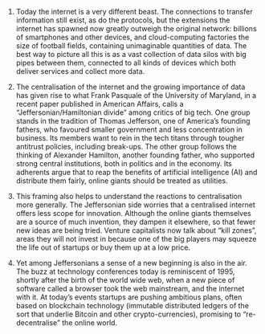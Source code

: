 1. Today the internet is a very different beast. The connections to transfer information still exist, as do the protocols, but the extensions the internet has spawned now greatly outweigh the original network: billions of smartphones and other devices, and cloud-computing factories the size of football fields, containing unimaginable quantities of data. The best way to picture all this is as a vast collection of data silos with big pipes between them, connected to all kinds of devices which both deliver services and collect more data.

   

2. The centralisation of the internet and the growing importance of data has given rise to what Frank Pasquale of the University of Maryland, in a recent paper published in American Affairs, calls a “Jeffersonian/Hamiltonian divide” among critics of big tech. One group stands in the tradition of Thomas Jefferson, one of America’s founding fathers, who favoured smaller government and less concentration in business. Its members want to rein in the tech titans through tougher antitrust policies, including break-ups. The other group follows the thinking of Alexander Hamilton, another founding father, who supported strong central institutions, both in politics and in the economy. Its adherents argue that to reap the benefits of artificial intelligence (AI) and distribute them fairly, online giants should be treated as utilities.

   

3. This framing also helps to understand the reactions to centralisation more generally. The Jeffersonian side worries that a centralised internet offers less scope for innovation. Although the online giants themselves are a source of much invention, they dampen it elsewhere, so that fewer new ideas are being tried. Venture capitalists now talk about “kill zones”, areas they will not invest in because one of the big players may squeeze the life out of startups or buy them up at a low price. 

   

4. Yet among Jeffersonians a sense of a new beginning is also in the air. The buzz at technology conferences today is reminiscent of 1995, shortly after the birth of the world wide web, when a new piece of software called a browser took the web mainstream, and the internet with it. At today’s events startups are pushing ambitious plans, often based on blockchain technology (immutable distributed ledgers of the sort that underlie Bitcoin and other crypto-currencies), promising to “re-decentralise” the online world. 